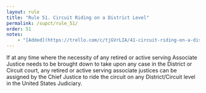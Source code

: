 ```yaml
---
layout: rule
title: "Rule 51. Circuit Riding on a District Level"
permalink: /supct/rule_51/
order: 51
notes:
    - "[Added](https://trello.com/c/tjGVrLIA/41-circuit-riding-on-a-district-level) prior to June 1st, 2025"
---
```


If at any time where the necessity of any retired or active serving Associate Justice needs to be brought down to take upon any case in the District or Circuit court, any retired or active serving associate justices can be assigned by the Chief Justice to ride the circuit on any District/Circuit level in the United States Judiciary.
